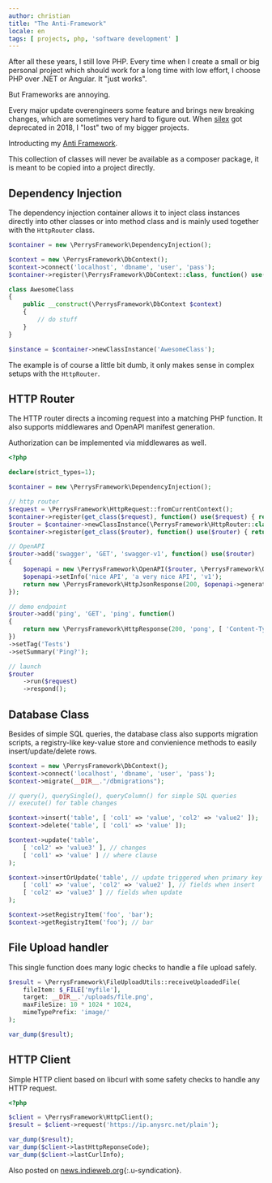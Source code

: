 ```yaml
---
author: christian
title: "The Anti-Framework"
locale: en
tags: [ projects, php, 'software development' ]
---
```


After all these years, I still love PHP. Every time when I create a small or big personal 
project which should work for a long time with low effort, I choose PHP over .NET 
or Angular. It "just works".

But Frameworks are annoying.

Every major update overengineers some feature and brings new breaking changes, which are
sometimes very hard to figure out. When [silex][silex] got deprecated in 2018, I "lost" two
of my bigger projects.

[silex]: https://github.com/silexphp/Silex

Introducting my [Anti Framework](https://github.com/perryflynn/anti-framework).

This collection of classes will never be available as a composer package, it is meant to
be copied into a project directly.

## Dependency Injection

The dependency injection container allows it to inject class instances directly into
other classes or into method class and is mainly used together with the `HttpRouter` class.

```php
$container = new \PerrysFramework\DependencyInjection();

$context = new \PerrysFramework\DbContext();
$context->connect('localhost', 'dbname', 'user', 'pass');
$container->register(\PerrysFramework\DbContext::class, function() use($context) { return $context; });

class AwesomeClass
{
    public __construct(\PerrysFramework\DbContext $context)
    {
        // do stuff
    }
}

$instance = $container->newClassInstance('AwesomeClass');
```

The example is of course a little bit dumb, it only makes sense in 
complex setups with the `HttpRouter`.

## HTTP Router

The HTTP router directs a incoming request into a matching PHP function. It also supports 
middlewares and OpenAPI manifest generation.

Authorization can be implemented via middlewares as well.

```php
<?php

declare(strict_types=1);

$container = new \PerrysFramework\DependencyInjection();

// http router
$request = \PerrysFramework\HttpRequest::fromCurrentContext();
$container->register(get_class($request), function() use($request) { return  $request; });
$router = $container->newClassInstance(\PerrysFramework\HttpRouter::class);
$container->register(get_class($router), function() use($router) { return  $router; });

// OpenAPI
$router->add('swagger', 'GET', 'swagger-v1', function() use($router)
{
    $openapi = new \PerrysFramework\OpenAPI($router, \PerrysFramework\OpenApiTags::TagList);
    $openapi->setInfo('nice API', 'a very nice API', 'v1');
    return new \PerrysFramework\HttpJsonResponse(200, $openapi->generate());
});

// demo endpoint
$router->add('ping', 'GET', 'ping', function()
{
    return new \PerrysFramework\HttpResponse(200, 'pong', [ 'Content-Type' => 'text/plain' ]);
})
->setTag('Tests')
->setSummary('Ping?');

// launch
$router
    ->run($request)
    ->respond();
```

## Database Class

Besides of simple SQL queries, the database class also supports migration scripts, a registry-like
key-value store and convienience methods to easily insert/update/delete rows.

```php
$context = new \PerrysFramework\DbContext();
$context->connect('localhost', 'dbname', 'user', 'pass');
$context->migrate(__DIR__."/dbmigrations");

// query(), querySingle(), queryColumn() for simple SQL queries
// execute() for table changes

$context->insert('table', [ 'col1' => 'value', 'col2' => 'value2' ]);
$context->delete('table', [ 'col1' => 'value' ]);

$context->update('table', 
    [ 'col2' => 'value3' ], // changes
    [ 'col1' => 'value' ] // where clause
);

$context->insertOrUpdate('table', // update triggered when primary key duplicate is detected
    [ 'col1' => 'value', 'col2' => 'value2' ], // fields when insert
    [ 'col2' => 'value3' ] // fields when update
);

$context->setRegistryItem('foo', 'bar');
$context->getRegistryItem('foo'); // bar
```

## File Upload handler

This single function does many logic checks to handle a file upload safely.

```php
$result = \PerrysFramework\FileUploadUtils::receiveUploadedFile(
    fileItem: $_FILE['myfile'], 
    target: __DIR__.'/uploads/file.png',
    maxFileSize: 10 * 1024 * 1024,
    mimeTypePrefix: 'image/'
);

var_dump($result);
```

## HTTP Client

Simple HTTP client based on libcurl with some safety checks to handle any HTTP request.

```php
<?php

$client = \PerrysFramework\HttpClient();
$result = $client->request('https://ip.anysrc.net/plain');

var_dump($result);
var_dump($client->lastHttpReponseCode);
var_dump($client->lastCurlInfo);
```

Also posted on [news.indieweb.org](https://news.indieweb.org/en){:.u-syndication}.
